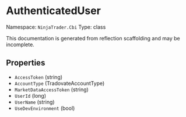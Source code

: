 # AuthenticatedUser

Namespace: `NinjaTrader.Cbi`
Type: class

This documentation is generated from reflection scaffolding and may be incomplete.

## Properties
- `AccessToken` (string)
- `AccountType` (TradovateAccountType)
- `MarketDataAccessToken` (string)
- `UserId` (long)
- `UserName` (string)
- `UseDevEnvironment` (bool)
